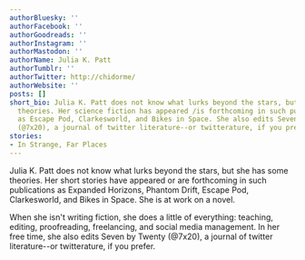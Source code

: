 ```yaml
---
authorBluesky: ''
authorFacebook: ''
authorGoodreads: ''
authorInstagram: ''
authorMastodon: ''
authorName: Julia K. Patt
authorTumblr: ''
authorTwitter: http://chidorme/
authorWebsite: ''
posts: []
short_bio: Julia K. Patt does not know what lurks beyond the stars, but she has some
  theories. Her science fiction has appeared /is forthcoming in such publications
  as Escape Pod, Clarkesworld, and Bikes in Space. She also edits Seven by Twenty
  (@7x20), a journal of twitter literature--or twitterature, if you prefer.
stories:
- In Strange, Far Places
---
```


Julia K. Patt does not know what lurks beyond the stars, but she has some theories. Her short stories have appeared or are forthcoming in such publications as Expanded Horizons, Phantom Drift, Escape Pod, Clarkesworld, and Bikes in Space. She is at work on a novel.

When she isn't writing fiction, she does a little of everything: teaching, editing, proofreading, freelancing, and social media management. In her free time, she also edits Seven by Twenty (@7x20), a journal of twitter literature--or twitterature, if you prefer.